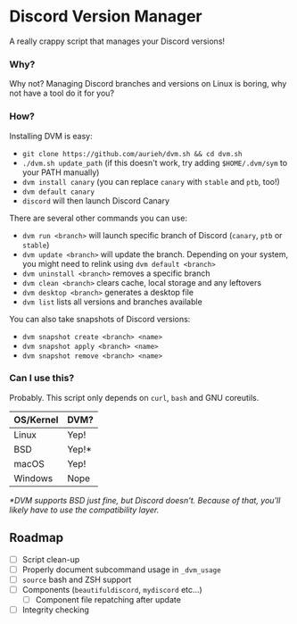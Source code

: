 # Discord Version Manager
A really crappy script that manages your Discord versions!

### Why?
Why not? Managing Discord branches and versions on Linux is boring, why not have a tool do it for you?

### How?
Installing DVM is easy:
* `git clone https://github.com/aurieh/dvm.sh && cd dvm.sh`
* `./dvm.sh update_path` (if this doesn't work, try adding `$HOME/.dvm/sym` to your PATH manually)
* `dvm install canary` (you can replace `canary` with `stable` and `ptb`, too!)
* `dvm default canary`
* `discord` will then launch Discord Canary

There are several other commands you can use:
* `dvm run <branch>` will launch specific branch of Discord (`canary`, `ptb` or `stable`)
* `dvm update <branch>` will update the branch. Depending on your system, you might need to relink using `dvm default <branch>`
* `dvm uninstall <branch>` removes a specific branch
* `dvm clean <branch>` clears cache, local storage and any leftovers
* `dvm desktop <branch>` generates a desktop file
* `dvm list` lists all versions and branches available

You can also take snapshots of Discord versions:
* `dvm snapshot create <branch> <name>`
* `dvm snapshot apply <branch> <name>`
* `dvm snapshot remove <branch> <name>`

### Can I use this?
Probably. This script only depends on `curl`, `bash` and GNU coreutils.

| OS/Kernel | DVM?      |
|-----------|-----------|
| Linux     | Yep!      |
| BSD       | Yep!*     |
| macOS     | Yep!      |
| Windows   | Nope      |

*\*DVM supports BSD just fine, but Discord doesn't. Because of that, you'll likely have to use the compatibility layer.*

## Roadmap
- [ ] Script clean-up
- [ ] Properly document subcommand usage in `_dvm_usage`
- [ ] `source` bash and ZSH support
- [ ] Components (`beautifuldiscord`, `mydiscord` etc...) 
  - [ ] Component file repatching after update
- [ ] Integrity checking
